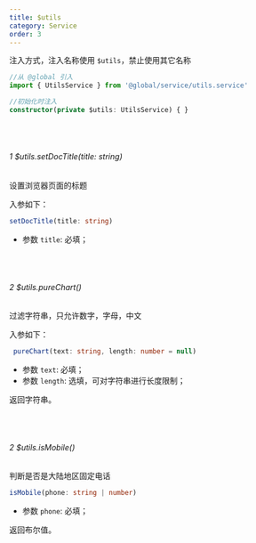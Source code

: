```yaml
---
title: $utils
category: Service
order: 3
---
```


注入方式，注入名称使用 `$utils`，禁止使用其它名称

```typescript
//从 @global 引入
import { UtilsService } from '@global/service/utils.service'

//初始化时注入
constructor(private $utils: UtilsService) { }
```

<br />
<br />

###### 1 $utils.setDocTitle(title: string)

设置浏览器页面的标题

入参如下：

```typescript
setDocTitle(title: string)
```

* 参数 `title`: 必填；

<br />
<br />

###### 2 $utils.pureChart()

过滤字符串，只允许数字，字母，中文

入参如下：

```typescript
 pureChart(text: string, length: number = null)
 ```

 * 参数 `text`: 必填；
 * 参数 `length`: 选填，可对字符串进行长度限制；

 返回字符串。

<br />
<br />

###### 2 $utils.isMobile()

判断是否是大陆地区固定电话

```typescript
isMobile(phone: string | number)
 ```

  * 参数 `phone`: 必填；
   
返回布尔值。